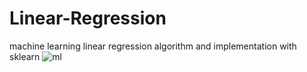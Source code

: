 # Linear-Regression
machine learning linear regression algorithm  and implementation with sklearn
![ml](https://user-images.githubusercontent.com/89722385/132034411-775891b6-a22f-4a96-87f7-ca5733ea6ac9.png)
